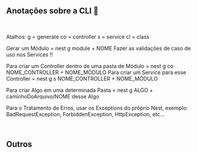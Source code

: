 ## Anotações sobre a CLI 📝

<br>

Atalhos:
g = generate
co = controller
s = service
cl = class

Gerar um Módulo = nest g module + NOME
Fazer as validações de caso de uso nos Services !!

Para criar um Controller dentro de uma pasta de Módulo = nest g co NOME_CONTROLLER + NOME_MÓDULO
Para criar um Service para esse Controller = nest g s NOME_CONTROLLER + NOME_MÓDULO

Para criar Algo em uma determinada Pasta = nest g ALGO + caminhoDoArquivo/NOME desse Algo

Para o Tratamento de Erros, usar os Exceptions do próprio Nest, exemplo: BadRequestException, ForbiddenException, HttpException, etc...

<br>

## Outros
